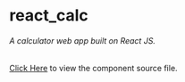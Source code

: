 # react_calc
###### A calculator web app built on React JS.

[Click Here](https://github.com/ij2872/react_calc/tree/master/src/components/calc) to view the component source file.



